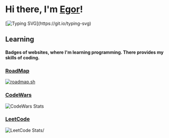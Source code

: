 
# Hi there, I'm [Egor](https://egorbriliov.github.io/)!
[![Typing SVG](https://readme-typing-svg.demolab.com?font=Press+Start+2P&weight=100&size=30&pause=1000&color=F7F7F7&background=FF020200&multiline=true&width=1500&height=55&lines=A+beginner+developer+who+wants+to+start+making+money+from+this!)](https://git.io/typing-svg)

## Learning

#### Badges of websites, where I'm learning programming. There provides my skills of coding.

### [RoadMap](https://roadmap.sh/)
[![roadmap.sh](https://roadmap.sh/card/tall/669e52f49a21cb3c68b6cb08?variant=dark)](https://roadmap.sh)
### [CodeWars](https://www.codewars.com/)
![CodeWars Stats](https://www.codewars.com/users/briliov/badges/large)

### [LeetCode](https://leetcode.com/)
![LeetCode Stats](https://leetcode.card.workers.dev/briliov?theme=auto&font=baloo&extension=null)/
